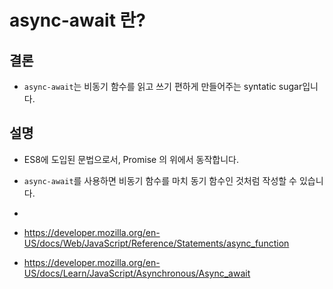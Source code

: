# async-await 란?

## 결론

- `async-await`는 비동기 함수를 읽고 쓰기 편하게 만들어주는 syntatic sugar입니다.

## 설명

- ES8에 도입된 문법으로서, Promise 의 위에서 동작합니다.

- `async-await`를 사용하면 비동기 함수를 마치 동기 함수인 것처럼 작성할 수 있습니다.

-


- https://developer.mozilla.org/en-US/docs/Web/JavaScript/Reference/Statements/async_function

- https://developer.mozilla.org/en-US/docs/Learn/JavaScript/Asynchronous/Async_await
